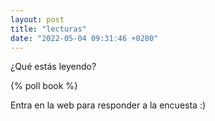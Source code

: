 ```yaml
---
layout: post
title: "lecturas"
date: "2022-05-04 09:31:46 +0200"
---
```


¿Qué estás leyendo?

{% poll book %}

<div class="is-hidden">Entra en la web para responder a la encuesta :)</div>
